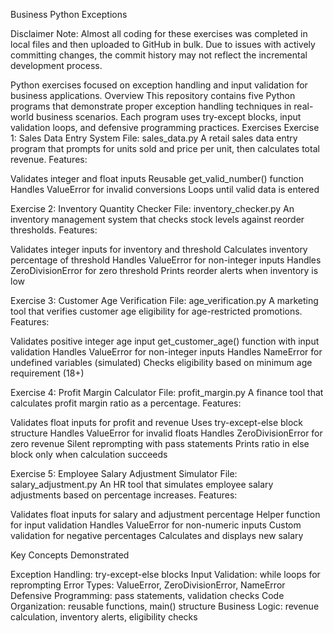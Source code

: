 Business Python Exceptions

Disclaimer
Note: Almost all coding for these exercises was completed in local files and then uploaded to GitHub in bulk. Due to issues with actively committing changes, the commit history may not reflect the incremental development process.

Python exercises focused on exception handling and input validation for business applications.
Overview
This repository contains five Python programs that demonstrate proper exception handling techniques in real-world business scenarios. Each program uses try-except blocks, input validation loops, and defensive programming practices.
Exercises
Exercise 1: Sales Data Entry System
File: sales_data.py
A retail sales data entry program that prompts for units sold and price per unit, then calculates total revenue.
Features:

Validates integer and float inputs
Reusable get_valid_number() function
Handles ValueError for invalid conversions
Loops until valid data is entered


Exercise 2: Inventory Quantity Checker
File: inventory_checker.py
An inventory management system that checks stock levels against reorder thresholds.
Features:

Validates integer inputs for inventory and threshold
Calculates inventory percentage of threshold
Handles ValueError for non-integer inputs
Handles ZeroDivisionError for zero threshold
Prints reorder alerts when inventory is low


Exercise 3: Customer Age Verification
File: age_verification.py
A marketing tool that verifies customer age eligibility for age-restricted promotions.
Features:

Validates positive integer age input
get_customer_age() function with input validation
Handles ValueError for non-integer inputs
Handles NameError for undefined variables (simulated)
Checks eligibility based on minimum age requirement (18+)


Exercise 4: Profit Margin Calculator
File: profit_margin.py
A finance tool that calculates profit margin ratio as a percentage.
Features:

Validates float inputs for profit and revenue
Uses try-except-else block structure
Handles ValueError for invalid floats
Handles ZeroDivisionError for zero revenue
Silent reprompting with pass statements
Prints ratio in else block only when calculation succeeds


Exercise 5: Employee Salary Adjustment Simulator
File: salary_adjustment.py
An HR tool that simulates employee salary adjustments based on percentage increases.
Features:

Validates float inputs for salary and adjustment percentage
Helper function for input validation
Handles ValueError for non-numeric inputs
Custom validation for negative percentages
Calculates and displays new salary


Key Concepts Demonstrated

Exception Handling: try-except-else blocks
Input Validation: while loops for reprompting
Error Types: ValueError, ZeroDivisionError, NameError
Defensive Programming: pass statements, validation checks
Code Organization: reusable functions, main() structure
Business Logic: revenue calculation, inventory alerts, eligibility checks